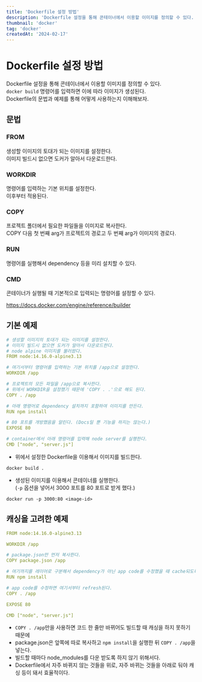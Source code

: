 ```yaml
---
title: 'Dockerfile 설정 방법'
description: 'Dockerfile 설정을 통해 콘테이너에서 이용할 이미지를 정의할 수 있다. Dockerfile의 문법과 예제를 통해 어떻게 사용하는지 이해해보자.'
thumbnail: 'docker'
tag: 'docker'
createdAt: '2024-02-17'
---
```


# Dockerfile 설정 방법

Dockerfile 설정을 통해 콘테이너에서 이용할 이미지를 정의할 수 있다.\
`docker build` 명령어를 입력하면 이에 따라 이미지가 생성된다.\
Dockerfile의 문법과 예제를 통해 어떻게 사용하는지 이해해보자.

## 문법

### FROM

생성할 이미지의 토대가 되는 이미지를 설정한다.\
이미지 빌드시 없으면 도커가 알아서 다운로드한다.

### WORKDIR

명령어를 입력하는 기본 위치를 설정한다.\
이후부터 적용된다.

### COPY

프로젝트 폴더에서 필요한 파일들을 이미지로 복사한다.\
COPY 다음 첫 번째 arg가 프로젝트의 경로고 두 번째 arg가 이미지의 경로다.

### RUN

명령어를 실행해서 dependency 등을 미리 설치할 수 있다.

### CMD

콘테이너가 실행될 때 기본적으로 입력되는 명령어를 설정할 수 있다.

https://docs.docker.com/engine/reference/builder

## 기본 예제

```yaml
# 생성할 이미지의 토대가 되는 이미지를 설정한다.
# 이미지 빌드시 없으면 도커가 알아서 다운로드한다.
# node alpine 이미지를 불러왔다.
FROM node:14.16.0-alpine3.13

# 여기서부터 명령어를 입력하는 기본 위치를 /app으로 설정한다.
WORKDIR /app

# 프로젝트의 모든 파일을 /app으로 복사한다.
# 위에서 WORKDIR을 설정했기 때문에 'COPY . .'으로 해도 된다.
COPY . /app

# 아래 명령어로 dependency 설치까지 포함하여 이미지를 만든다.
RUN npm install

# 80 포트를 개방했음을 알린다. (Docs일 뿐 기능을 하지는 않는다.)
EXPOSE 80

# container에서 아래 명령어를 입력해 node server를 실행한다.
CMD ["node", "server.js"]
```

- 위에서 설정한 Dockerfile을 이용해서 이미지를 빌드한다.

```
docker build .
```

- 생성된 이미지를 이용해서 콘테이너를 실행한다.\
  (`-p` 옵션을 넣어서 3000 포트를 80 포트로 받게 했다.)

```
docker run -p 3000:80 <image-id>
```

## 캐싱을 고려한 예제

```yaml
FROM node:14.16.0-alpine3.13

WORKDIR /app

# package.json만 먼저 복사한다.
COPY package.json /app

# 여기까지를 레이어로 구분해서 dependency가 아닌 app code를 수정했을 때 cache되도록 한다.
RUN npm install

# app code를 수정하면 여기서부터 refresh된다.
COPY . /app

EXPOSE 80

CMD ["node", "server.js"]
```

- `COPY . /app`만을 사용하면 코드 한 줄만 바뀌어도 빌드할 때 캐싱을 하지 못하기 때문에
- package.json은 앞쪽에 따로 복사하고 `npm install`을 실행한 뒤 `COPY . /app`을 넣는다.
- 빌드할 때마다 node_modules를 다운 받도록 하지 않기 위해서다.
- Dockerfile에서 자주 바뀌지 않는 것들을 위로, 자주 바뀌는 것들을 아래로 둬야 캐싱 등이 돼서 효율적이다.

